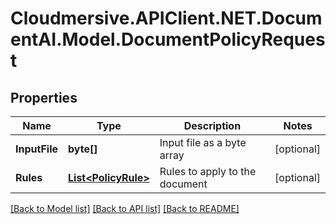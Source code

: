 # Cloudmersive.APIClient.NET.DocumentAI.Model.DocumentPolicyRequest
## Properties

Name | Type | Description | Notes
------------ | ------------- | ------------- | -------------
**InputFile** | **byte[]** | Input file as a byte array | [optional] 
**Rules** | [**List&lt;PolicyRule&gt;**](PolicyRule.md) | Rules to apply to the document | [optional] 

[[Back to Model list]](../README.md#documentation-for-models) [[Back to API list]](../README.md#documentation-for-api-endpoints) [[Back to README]](../README.md)

